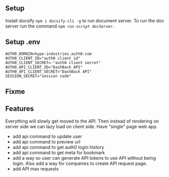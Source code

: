 ## Setup
Install docsify `npm i docsify-cli -g` to run document server. To run the doc server run the command `npm run-script docServer`.

## Setup .env
```
AUTH0_DOMAIN=hype-industries.auth0.com
AUTH0_CLIENT_ID="auth0 client id"
AUTH0_CLIENT_SECRET=-"auth0 client secret"
AUTH0_API_CLIENT_ID="DashBack API"
AUTH0_API_CLIENT_SECRET="DashBack API"
SESSION_SECRET="session code"
```

## Fixme

## Features
Everything will slowly get moved to the API. Then instead of rendering on server side we can lazy load on client side. Have "single" page web app.
- add api command to update user
- add api command to preview url
- add api command to get auth0 login history
- add api command to get meta for bookmark
- add a way so user can generate API tokens to use API without being login. Also add a way for companies to create API request page.
- add API max requests
